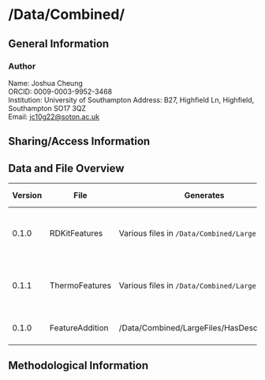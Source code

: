 # /Data/Combined/

## General Information

### Author

Name: Joshua Cheung  
ORCID: 0009-0003-9952-3468  
Institution: University of Southampton
Address: B27, Highfield Ln, Highfield, Southampton SO17 3QZ  
Email: <jc10g22@soton.ac.uk>

## Sharing/Access Information

## Data and File Overview

| Version | File            | Generates                                     | Notes/Change log                                     |
| ------- | --------------- | --------------------------------------------- | ---------------------------------------------------- |
| 0.1.0   | RDKitFeatures   | Various files in `/Data/Combined/LargeFiles/` | Generates RDKit descriptors and adds to main dataset |
| 0.1.1   | ThermoFeatures  | Various files in `/Data/Combined/LargeFiles/` | Generates Thermo properties and adds to main dataset |
| 0.1.0   | FeatureAddition | /Data/Combined/LargeFiles/HasDescriptors/*    | Adds all descriptors to main dataset                 |

## Methodological Information
